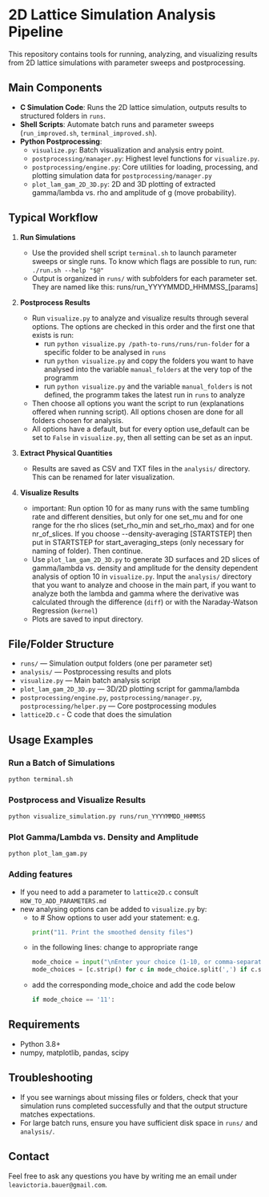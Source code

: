 # 2D Lattice Simulation Analysis Pipeline

This repository contains tools for running, analyzing, and visualizing results from 2D lattice simulations with parameter sweeps and postprocessing.

## Main Components

- **C Simulation Code**: Runs the 2D lattice simulation, outputs results to structured folders in `runs`.
- **Shell Scripts**: Automate batch runs and parameter sweeps (`run_improved.sh`, `terminal_improved.sh`).
- **Python Postprocessing**:
  - `visualize.py`: Batch visualization and analysis entry point.
  - `postprocessing/manager.py`: Highest level functions for `visualize.py`.
  - `postprocessing/engine.py`: Core utilities for loading, processing, and plotting simulation data for `postprocessing/manager.py`
  - `plot_lam_gam_2D_3D.py`: 2D and 3D plotting of extracted gamma/lambda vs. rho and amplitude of g (move probability).

## Typical Workflow

1. **Run Simulations**
   - Use the provided shell script `terminal.sh` to launch parameter sweeps or single runs. To know which flags are possible to run, run: `./run.sh --help "$@"`
   - Output is organized in `runs/` with subfolders for each parameter set. They are named like this: runs/run_YYYYMMDD_HHMMSS_[params]

2. **Postprocess Results**
   - Run `visualize.py` to analyze and visualize results through several options. The options are checked in this order and the first one that exists is run: 
        - run `python visualize.py /path-to-runs/runs/run-folder` for a specific folder to be analysed in `runs`
        - run `python visualize.py` and copy the folders you want to have analysed into the variable `manual_folders` at the very top of the programm
        - run `python visualize.py` and the variable `manual_folders` is not defined, the programm takes the latest run in `runs` to analyze
   - Then choose all options you want the script to run (explanations offered when running script). All options chosen are done for all folders chosen for analysis.
   - All options have a default, but for every option use_default can be set to `False` in `visualize.py`, then all setting can be set as an input.

3. **Extract Physical Quantities**
   - Results are saved as CSV and TXT files in the `analysis/` directory. This can be renamed for later visualization.

4. **Visualize Results**
   - important: Run option 10 for as many runs with the same tumbling rate and different densities, but only for one set_mu and for one range for the rho slices (set_rho_min and set_rho_max) and for one nr_of_slices. If you choose --density-averaging [STARTSTEP] then put in STARTSTEP for start_averaging_steps (only necessary for naming of folder). Then continue.
   - Use `plot_lam_gam_2D_3D.py` to generate 3D surfaces and 2D slices of gamma/lambda vs. density and amplitude for the density dependent analysis of option 10 in `visualize.py`. Input the `analysis/` directory that you want to analyze and choose in the main part, if you want to analyze both the lambda and gamma where the derivative was calculated through the difference (`diff`) or with the Naraday-Watson Regression (`kernel`)
   - Plots are saved to input directory.

## File/Folder Structure

- `runs/` — Simulation output folders (one per parameter set)
- `analysis/` — Postprocessing results and plots
- `visualize.py` — Main batch analysis script
- `plot_lam_gam_2D_3D.py` — 3D/2D plotting script for gamma/lambda
- `postprocessing/engine.py`, `postprocessing/manager.py`, `postprocessing/helper.py` — Core postprocessing modules
- `lattice2D.c` - C code that does the simulation

## Usage Examples

### Run a Batch of Simulations
```sh
python terminal.sh
```

### Postprocess and Visualize Results
```sh
python visualize_simulation.py runs/run_YYYYMMDD_HHMMSS 
```

### Plot Gamma/Lambda vs. Density and Amplitude
```sh
python plot_lam_gam.py
```

### Adding features
- If you need to add a parameter to `lattice2D.c` consult `HOW_TO_ADD_PARAMETERS.md`
- new analysing options can be added to `visualize.py` by:
    - to # Show options to user add your statement: e.g.
        ```python
        print("11. Print the smoothed density files")
        ```
    - in the following lines: change to appropriate range
        ```python
        mode_choice = input("\nEnter your choice (1-10, or comma-separated for multiple): ").strip()
        mode_choices = [c.strip() for c in mode_choice.split(',') if c.strip() in [str(i) for i in range(1, 11)]]
        ```
    - add the corresponding mode_choice and add the code below
        ```python
        if mode_choice == '11':
        ```

## Requirements
- Python 3.8+
- numpy, matplotlib, pandas, scipy

## Troubleshooting
- If you see warnings about missing files or folders, check that your simulation runs completed successfully and that the output structure matches expectations.
- For large batch runs, ensure you have sufficient disk space in `runs/` and `analysis/`.

## Contact
Feel free to ask any questions you have by writing me an email under `leavictoria.bauer@gmail.com`.

